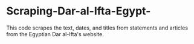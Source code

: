 # Scraping-Dar-al-Ifta-Egypt-
This code scrapes the text, dates, and titles from statements and articles from the Egyptian Dar al-Ifta's website. 
